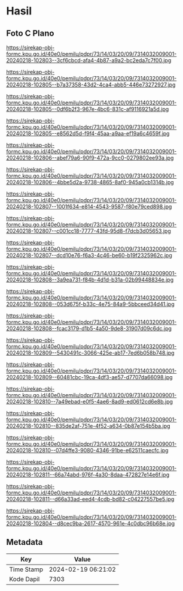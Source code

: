 # Hasil

## Foto C Plano

https://sirekap-obj-formc.kpu.go.id/40e0/pemilu/pdpr/73/14/03/20/09/7314032009001-20240218-102803--3cf6cbcd-afa4-4b87-a9a2-bc2eda7c7f00.jpg

https://sirekap-obj-formc.kpu.go.id/40e0/pemilu/pdpr/73/14/03/20/09/7314032009001-20240218-102805--b7a37358-43d2-4ca4-abb5-446e73272927.jpg

https://sirekap-obj-formc.kpu.go.id/40e0/pemilu/pdpr/73/14/03/20/09/7314032009001-20240218-102805--0df6b2f3-967e-4bc6-831c-af9116921a5d.jpg

https://sirekap-obj-formc.kpu.go.id/40e0/pemilu/pdpr/73/14/03/20/09/7314032009001-20240218-102805--e8562d5d-f9f4-45aa-a9aa-ef19a6c4659f.jpg

https://sirekap-obj-formc.kpu.go.id/40e0/pemilu/pdpr/73/14/03/20/09/7314032009001-20240218-102806--abef79a6-90f9-472a-9cc0-0279802ee93a.jpg

https://sirekap-obj-formc.kpu.go.id/40e0/pemilu/pdpr/73/14/03/20/09/7314032009001-20240218-102806--4bbe5d2a-9738-4865-8af0-945a0cb1314b.jpg

https://sirekap-obj-formc.kpu.go.id/40e0/pemilu/pdpr/73/14/03/20/09/7314032009001-20240218-102807--1001f634-e814-4543-9587-f80e79ced898.jpg

https://sirekap-obj-formc.kpu.go.id/40e0/pemilu/pdpr/73/14/03/20/09/7314032009001-20240218-102807--c001cc18-7777-43fd-95d8-f7dcb3d05653.jpg

https://sirekap-obj-formc.kpu.go.id/40e0/pemilu/pdpr/73/14/03/20/09/7314032009001-20240218-102807--dcd10e76-f6a3-4c46-be60-b19f2325962c.jpg

https://sirekap-obj-formc.kpu.go.id/40e0/pemilu/pdpr/73/14/03/20/09/7314032009001-20240218-102808--3a9ea731-f84b-4d1d-b31a-02b99448834e.jpg

https://sirekap-obj-formc.kpu.go.id/40e0/pemilu/pdpr/73/14/03/20/09/7314032009001-20240218-102808--053d675f-b33c-4e75-84a9-5bbceed34d41.jpg

https://sirekap-obj-formc.kpu.go.id/40e0/pemilu/pdpr/73/14/03/20/09/7314032009001-20240218-102808--fcac3179-d1b5-4a50-9de8-31907d09c6dc.jpg

https://sirekap-obj-formc.kpu.go.id/40e0/pemilu/pdpr/73/14/03/20/09/7314032009001-20240218-102809--5430491c-3066-425e-ab17-7ed6b058b748.jpg

https://sirekap-obj-formc.kpu.go.id/40e0/pemilu/pdpr/73/14/03/20/09/7314032009001-20240218-102809--60481cbc-19ca-4df3-ae57-d7707da66098.jpg

https://sirekap-obj-formc.kpu.go.id/40e0/pemilu/pdpr/73/14/03/20/09/7314032009001-20240218-102810--7a49ebad-e0f5-4ae6-8ad9-ed0612cd6e8b.jpg

https://sirekap-obj-formc.kpu.go.id/40e0/pemilu/pdpr/73/14/03/20/09/7314032009001-20240218-102810--835de2af-751e-4f52-a634-0b87e154b5ba.jpg

https://sirekap-obj-formc.kpu.go.id/40e0/pemilu/pdpr/73/14/03/20/09/7314032009001-20240218-102810--07d4ffe3-9080-4346-91be-e62511caecfc.jpg

https://sirekap-obj-formc.kpu.go.id/40e0/pemilu/pdpr/73/14/03/20/09/7314032009001-20240218-102811--66a74abd-976f-4a30-8daa-472827e14e6f.jpg

https://sirekap-obj-formc.kpu.go.id/40e0/pemilu/pdpr/73/14/03/20/09/7314032009001-20240218-102811--d66a33ad-eed4-4cdb-bd82-c04227557be5.jpg

https://sirekap-obj-formc.kpu.go.id/40e0/pemilu/pdpr/73/14/03/20/09/7314032009001-20240218-102804--d8cec9ba-2617-4570-961e-4c0dbc96b68e.jpg


## Metadata

| Key        | Value               |
| ---------- | ------------------- |
| Time Stamp | 2024-02-19 06:21:02 |
| Kode Dapil | 7303                |




